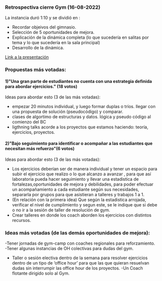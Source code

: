 ### Retrospectiva cierre Gym (16-08-2022)

La instancia duró 1:10 y se dividió en :
- Recordar objeivos del gimnasio.
- Selección de 5 oportunidades de mejora.
- Explicación de la dinámica completa (lo que sucedería en salitas por tema y lo que sucedería en la sala principal)
- Desarrollo de la dinámica.

[Link a la presentación](https://docs.google.com/presentation/d/1IDcYxKvGDz4ybbd7R_x98VjRd2HktA2WR5U0IqxpkdM/edit?usp=sharing)

### Propuestas más votadas:

#### 1)"Una gran parte de estudiantes no cuenta con una estrategia definida para abordar ejercicios." (18 votos)

Ideas para abordar esto (3 de las más votadas):
- empezar 20 minutos individual, y luego formar duplas o tríos.
llegar con una propuesta de solución (pseudocódigo) y comparar.
- clases de algortimo de estructuras y datos. lógica y pseudo código al comienzo del BC
- ligthning talks acorde a los proyectos que estamos haciendo:
teoría, ejercicios, proyectos.

#### 2)"Bajo seguimiento para identificar o acompañar a las estudiantes que necesitan más refuerzo"(6 votos)

Ideas para abordar esto (3 de las más votadas):
- Los ejercicios deberían ser de manera individual y tener un espacio para subir el ejercicio que realizo o lo que alcanzo a avanzar , para que así laboratoria pueda hacer seguimiento y llevar una estadistica de fortalezas,oportunidades de mejora y debilidades, para poder efectuar un acompañamiento a cada estudiante según sus necesidades, separarla por grupos para que asistieran a talleres y trabajos 1 a 1.
- (En relación con la primera idea) Que según la estadistica arrojada, verificar el nivel de cumplimiento y segun este, se le indique que si debe o no ir a la sesión de taller de resolución de gym.
- Crear talleres en donde los coach aborden los ejercicios con distintos recursos.

### Ideas más votadas (de las demás oportunidades de mejora):

-Tener jornadas de gym-camp con coaches regionales para reforzamiento.
-Tener algunas instancias de OH colectivas para dudas del gym.
- Taller o sesión electiva dentro de la semana para resolver ejercicios dentro de un tipo de ‘office hour’ para que las que quieran resuelvan dudas sin interrumpir las office hour de los proyectos.
-Un Coach flotante dirigido solo al Gym.